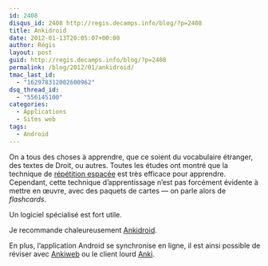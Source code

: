 ```yaml
---
id: 2408
disqus_id: 2408 http://regis.decamps.info/blog/?p=2408
title: Ankidroid
date: 2012-01-13T20:05:07+00:00
author: Régis
layout: post
guid: http://regis.decamps.info/blog/?p=2408
permalink: /blog/2012/01/ankidroid/
tmac_last_id:
  - "162978312002600962"
dsq_thread_id:
  - "556145100"
categories:
  - Applications
  - Sites web
tags:
  - Android
---
```

On a tous des choses à apprendre, que ce soient du vocabulaire étranger, des textes de Droit, ou autres. Toutes les études ont montré que la technique de [répétition espacée](http://fr.wikipedia.org/wiki/R%C3%A9p%C3%A9tition_espac%C3%A9e) est très efficace pour apprendre. Cependant, cette technique d’apprentissage n’est pas forcément évidente à mettre en œuvre, avec des paquets de cartes — on parle alors de _flashcards_.

Un logiciel spécialisé est fort utile.
  
<!--more-->


  
Je recommande chaleureusement [Ankidroid](https://market.android.com/details?id=com.ichi2.anki "Ankidroid sur l'Android market").

En plus, l’application Android se synchronise en ligne, il est ainsi possible de réviser avec [Ankiweb](http://ankiweb.net/) ou le client lourd [Anki](http://ankisrs.net/).
